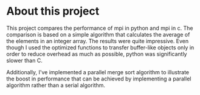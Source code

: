 # About this project
This project compares the performance of mpi in python and mpi in c. The comparison is based on a simple algorithm that calculates the average of the elements in an integer array. The results were quite impressive. Even though I used the optimized functions to transfer buffer-like objects only in order to reduce overhead as much as possible, python was significantly slower than C. 

Additionally, I've implemented a parallel merge sort algorithm to illustrate the boost in performance that can be achieved by 
implementing a parallel algorithm rather than a serial algorithm. 
